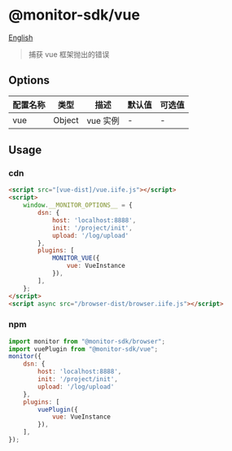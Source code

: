 # @monitor-sdk/vue

[English](./README_en.md)

> 捕获 vue 框架抛出的错误

## Options

|配置名称|类型|描述|默认值|可选值|
|-|-|-|-|-|
|vue|Object|vue 实例|-|-|

## Usage

### cdn

```html
<script src="[vue-dist]/vue.iife.js"></script>
<script>
    window.__MONITOR_OPTIONS__ = {
        dsn: {
            host: 'localhost:8888',
            init: '/project/init',
            upload: '/log/upload'
        },
        plugins: [
            MONITOR_VUE({
                vue: VueInstance
            }),
        ],
    };
</script>
<script async src="/browser-dist/browser.iife.js"></script>
```

### npm

```js
import monitor from "@monitor-sdk/browser";
import vuePlugin from "@monitor-sdk/vue";
monitor({
    dsn: {
        host: 'localhost:8888',
        init: '/project/init',
        upload: '/log/upload'
    },
    plugins: [
        vuePlugin({
            vue: VueInstance
        }),
    ],
});
```
